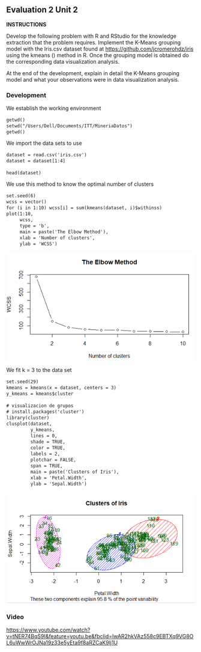 ## Evaluation 2 Unit 2
**INSTRUCTIONS**

Develop the following problem with R and RStudio for the knowledge extraction that the problem requires.
Implement the K-Means grouping model with the Iris.csv dataset found at https://github.com/jcromerohdz/iris using the kmeans () method in R. Once the grouping model is obtained do the corresponding data visualization analysis.

At the end of the development, explain in detail the K-Means grouping model and what your observations were in data visualization analysis.

### Development

We establish the working environment
```
getwd()
setwd("/Users/Dell/Documents/ITT/MineriaDatos")
getwd()
```

We import the data sets to use
```
dataset = read.csv('iris.csv')
dataset = dataset[1:4]

head(dataset)
```

We use this method to know the optimal number of clusters
```
set.seed(6)
wcss = vector()
for (i in 1:10) wcss[i] = sum(kmeans(dataset, i)$withinss)
plot(1:10,
     wcss,
     type = 'b',
     main = paste('The Elbow Method'),
     xlab = 'Number of clusters',
     ylab = 'WCSS')
```

![Grafica](https://raw.githubusercontent.com/manuelorozcotoro/Mineria_De_Datos/Unidad_4/Unidad4/EvaluacionU4/grafica1U4.PNG)

We fit k = 3 to the data set
```
set.seed(29)
kmeans = kmeans(x = dataset, centers = 3)
y_kmeans = kmeans$cluster

# visualizacion de grupos
# install.packages('cluster')
library(cluster)
clusplot(dataset,
         y_kmeans,
         lines = 0,
         shade = TRUE,
         color = TRUE,
         labels = 2,
         plotchar = FALSE,
         span = TRUE,
         main = paste('Clusters of Iris'),
         xlab = 'Petal.Width',
         ylab = 'Sepal.Width')
```

![Grafica](https://raw.githubusercontent.com/manuelorozcotoro/Mineria_De_Datos/Unidad_4/Unidad4/EvaluacionU4/grafica2U4.PNG)

### Video
https://www.youtube.com/watch?v=tNER74BqS9I&feature=youtu.be&fbclid=IwAR2hkVAz558c9EBTXq9VG8OL6uWwWrOJNa19z33e5yEta9f8aRZCaK9lj1U
